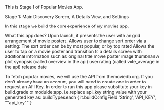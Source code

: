 This is Stage 1 of Popular Movies App.

Stage 1:  Main Discovery Screen, A Details View, and Settings

In this stage we build the core experience of my movies app.

What this app does?
Upon launch, it presents the user with an grid arrangement of movie posters.
Allows user to change sort order via a setting:
The sort order can be by most popular, or by top rated
Allows the user to tap on a movie poster and transition to a details screen with additional information such as:
original title
movie poster image thumbnail
A plot synopsis (called overview in the api)
user rating (called vote_average in the api)
release date

To fetch popular movies, we will use the API from themoviedb.org.
If you don’t already have an account, you will need to create one in order to request an API Key.
In order to run this app please substitute your key in build.grade of modulde:app. 
i.e.replace api_key string value with your generated key as:
buildTypes.each {
        it.buildConfigField 'String', 'API_KEY', "\"api_key\""
    }
